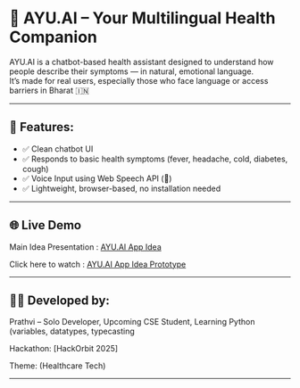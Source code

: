 # 💙 AYU.AI – Your Multilingual Health Companion

AYU.AI is a chatbot-based health assistant designed to understand how people describe their symptoms — in natural, emotional language.  
It’s made for real users, especially those who face language or access barriers in Bharat 🇮🇳

---

## 🎯 Features:
- ✅ Clean chatbot UI
- ✅ Responds to basic health symptoms (fever, headache, cold, diabetes, cough)
- ✅ Voice Input using Web Speech API (🎤)
- ✅ Lightweight, browser-based, no installation needed

---

## 🌐 Live Demo

Main Idea Presentation  : [AYU.AI App Idea](https://docs.google.com/presentation/d/1PMBOFdBA1kUJPAO1fDrtLAMn1i2WrkN3xGS9YWLbsLs/edit?usp=drive_link)

Click here to watch  : [AYU.AI App Idea Prototype](https://drive.google.com/file/d/1K9nVkCn-OQQQWLb_-v4OvGJwzQBA6t3r/view?usp=drive_link)


---

## 👨‍💻 Developed by:
Prathvi – Solo Developer, Upcoming CSE Student, Learning Python (variables, datatypes, typecasting


Hackathon: [HackOrbit 2025] 


Theme: (Healthcare Tech)

---


